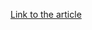 [Link to the article](https://www.akamai.com/blog/security-research/2024/oct/october-cups-ddos-threat)
